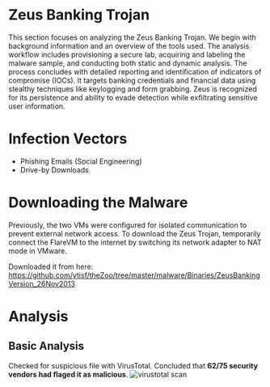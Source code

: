 # Zeus Banking Trojan

This section focuses on analyzing the Zeus Banking Trojan. We begin with background information and an overview of the tools used. The analysis workflow includes provisioning a secure lab, acquiring and labeling the malware sample, and conducting both static and dynamic analysis. The process concludes with detailed reporting and identification of indicators of compromise (IOCs). It targets banking credentials and financial data using stealthy techniques like keylogging and form grabbing. Zeus is recognized for its persistence and ability to evade detection while exfiltrating sensitive user information.

# Infection Vectors
- Phishing Emails (Social Engineering)
- Drive-by Downloads

# Downloading the Malware
Previously, the two VMs were configured for isolated communication to prevent external network access. To download the Zeus Trojan, temporarily connect the FlareVM to the internet by switching its network adapter to NAT mode in VMware. 

Downloaded it from here:
https://github.com/ytisf/theZoo/tree/master/malware/Binaries/ZeusBankingVersion_26Nov2013

# Analysis
## Basic Analysis

Checked for suspicious file with VirusTotal. Concluded that **62/75 security vendors had flaged it as malicious**.
![virustotal scan](https://github.com/SMUGLER79/MalScan---Malware-Analysis-Lab/blob/main/Zeus%20Banking%20Trojan/virustotal.jpg)
